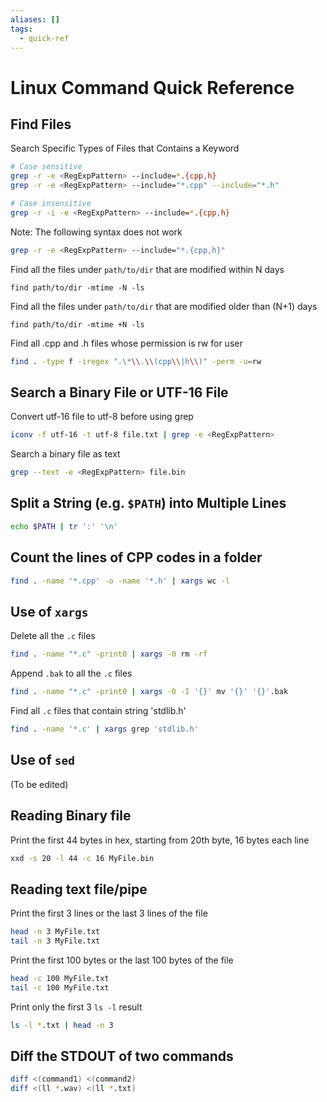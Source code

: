```yaml
---
aliases: []
tags:
  - quick-ref
---
```


# Linux Command Quick Reference

## Find Files

Search Specific Types of Files that Contains a Keyword

```bash
# Case sensitive
grep -r -e <RegExpPattern> --include=*.{cpp,h}
grep -r -e <RegExpPattern> --include="*.cpp" --include="*.h"

# Case insensitive
grep -r -i -e <RegExpPattern> --include=*.{cpp,h}
```

Note: The following syntax does not work

```bash
grep -r -e <RegExpPattern> --include="*.{cpp,h}"
```

Find all the files under `path/to/dir` that are modified within N days 

```
find path/to/dir -mtime -N -ls
```

Find all the files under `path/to/dir` that are modified older than (N+1) days 

```
find path/to/dir -mtime +N -ls
```

Find all .cpp and .h files whose permission is rw for user
```bash
find . -type f -iregex ".\*\\.\\(cpp\\|h\\)" -perm -u=rw
```

## Search a Binary File or UTF-16 File

Convert utf-16 file to utf-8 before using grep

```bash
iconv -f utf-16 -t utf-8 file.txt | grep -e <RegExpPattern>
```

Search a binary file as text
```bash
grep --text -e <RegExpPattern> file.bin
```

## Split a String (e.g. `$PATH`) into Multiple Lines

```bash
echo $PATH | tr ':' '\n'
```

## Count the lines of CPP codes in a folder

```bash
find . -name '*.cpp' -o -name '*.h' | xargs wc -l
```

## Use of `xargs`

Delete all the `.c` files

```bash
find . -name "*.c" -print0 | xargs -0 rm -rf
```

Append `.bak` to all the `.c` files

```bash
find . -name "*.c" -print0 | xargs -0 -I '{}' mv '{}' '{}'.bak
```

Find all `.c` files that contain string 'stdlib.h'

```bash
find . -name '*.c' | xargs grep 'stdlib.h'
```

## Use of `sed`

(To be edited)

## Reading Binary file

Print the first 44 bytes in hex, starting from 20th byte, 16 bytes each line

```bash
xxd -s 20 -l 44 -c 16 MyFile.bin
```

## Reading text file/pipe

Print the first 3 lines or the last 3 lines of the file

```bash
head -n 3 MyFile.txt
tail -n 3 MyFile.txt
```

Print the first 100 bytes or the last 100 bytes of the file

```bash
head -c 100 MyFile.txt
tail -c 100 MyFile.txt
```

Print only the first 3 `ls -l` result

```bash
ls -l *.txt | head -n 3
```

## Diff the STDOUT of two commands

```bash
diff <(command1) <(command2)
diff <(ll *.wav) <(ll *.txt)
``` 